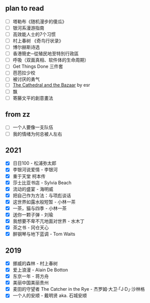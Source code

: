 ## plan to read

- [ ] 塔勒布《随机漫步的傻瓜》
- [ ] 银河系漫游指南
- [ ] 高效能人士的7个习惯
- [ ] 村上春树 《奇鸟行状录》
- [ ] 博尔赫斯诗选
- [ ] 香港簡史─從殖民地至特別行政區
- [ ] 呼吸（双面真相、软件体的生命周期）
- [ ] Get Things Done 三件套
- [ ] 芭芭拉少校
- [ ] 被讨厌的勇气
- [ ] [The Cathedral and the Bazaar](http://www.catb.org/~esr/writings/cathedral-bazaar/cathedral-bazaar/index.html) by esr
- [ ] 飘
- [ ] 寄藤文平的創意畫法

## from zz 

- [ ] 一个人要像一支队伍
- [ ] 我的情绪为何总被人左右

## 2021

- [x] 日日100 - 松浦弥太郎
- [x] 李银河说爱情 - 李银河
- [x] 重于天堂 柯本传
- [x] 莎士比亚书店 - Sylvia Beach
- [x] 流动的盛宴 - 海明威
- [x] 把自己作为方法：与项彪谈话
- [x] 这世界如露水般短暂 - 小林一茶
- [x] 一茶，猫与四季 - 小林一茶
- [x] 送你一颗子弹 - 刘瑜
- [x] 我想要不卑不亢地面对世界 - 水木丁
- [x] 茶之书 - 冈仓天心
- [x] 醉钢琴与地下蓝调 - Tom Waits

## 2019

- [x] 挪威的森林 - 村上春树
- [x] 爱上浪漫 - Alain De Botton
- [x] 东京一年 - 蒋方舟
- [x] 美丽中国美丽贵州
- [x] 麦田的守望者 The Catcher in the Rye - 杰罗姆·大卫·「J·D」·沙林格
- [x] 一个人的安顺 - 戴明贤 aka. 石城安顺
